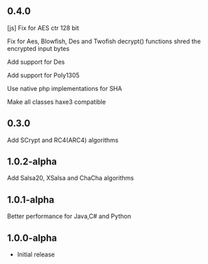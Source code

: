 0.4.0
------------------
[js] Fix for AES ctr 128 bit

Fix for Aes, Blowfish, Des and Twofish decrypt() functions shred the encrypted input bytes

Add support for Des

Add support for Poly1305

Use native php implementations for SHA

Make all classes haxe3 compatible

0.3.0
------------------
Add SCrypt and RC4(ARC4) algorithms

1.0.2-alpha
------------------
Add Salsa20, XSalsa and ChaCha algorithms

1.0.1-alpha
------------------
Better performance for Java,C# and Python


1.0.0-alpha
------------------

* Initial release
